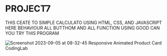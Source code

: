 # PROJECT7
THIS CEATE TO SIMPLE CALCULATO USING HTML, CSS, AND JAVASCRIPT HERE BEHAVIOUR ALL BUTTHOM AND ALL FUNCTION USING GOOD CAN YOU TRY THIS PROGRAM 

![Screenshot 2023-09-05 at 08-32-45 Responsive Animated Product Card CodingLab](https://github.com/shahanshah786/PROJECT7/assets/126701251/f6d5b864-cd87-4cc1-a5f2-8d98affe204e)
